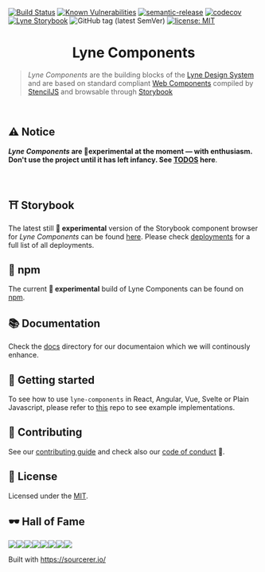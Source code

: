 [![Build Status](https://travis-ci.org/lyne-design-system/lyne-components.svg?branch=master)](https://travis-ci.org/lyne-design-system/lyne-components) [![Known Vulnerabilities](https://snyk.io/test/github/lyne-design-system/lyne-components/badge.svg)](https://snyk.io/test/github/lyne-design-system/lyne-components) [![semantic-release](https://img.shields.io/badge/%20%20%F0%9F%93%A6%F0%9F%9A%80-semantic--release-e10079.svg)](https://github.com/semantic-release/semantic-release) [![codecov](https://codecov.io/gh/lyne-design-system/lyne-components/branch/master/graph/badge.svg)](https://codecov.io/gh/lyne-design-system/lyne-components) [![Lyne Storybook](https://cdn.jsdelivr.net/gh/storybookjs/brand@master/badge/badge-storybook.svg)](https://lyne-components-storybook.netlify.com) ![GitHub tag (latest SemVer)](https://img.shields.io/github/v/tag/lyne-design-system/lyne-components?label=release) [![license: MIT](https://img.shields.io/badge/License-MIT-green.svg)](https://opensource.org/licenses/MIT)

<h1 align="center">
  Lyne Components
</h1>

> *Lyne Components* are the building blocks of the [Lyne Design System](/docs/GLOSSARY.md#lyne)
> and are based on standard compliant [Web Components](/docs/GLOSSARY.md#web-components) 
> compiled by [StencilJS](/docs/GLOSSARY.md#stenciljs) and
> browsable through [Storybook](/docs/GLOSSARY.md#storybook)

<br>

## ⚠️ Notice
***Lyne Components* are 🧪experimental at the moment — with enthusiasm.<br>Don't use the project until it has left infancy. See [TODOS](./TODOS.md) here**.

<br>


## ⛩️ Storybook
The latest still **🧪 experimental** version of the Storybook component browser for *Lyne Components* can be found [here](https://lyne-components-storybook.netlify.com).
Please check [deployments](https://lyne-components-deployments.netlify.com)  for a full list of all deployments.

## 🚀 npm
The current **🧪 experimental** build of Lyne Components can be found on [npm](https://www.npmjs.com/package/lyne-test).

## 📚 Documentation
Check the [docs](docs/README.md) directory for our documentaion which we will continously enhance.

## 🧰 Getting started
To see how to use `lyne-components` in React, Angular, Vue, Svelte or Plain Javascript, please refer to [this](https://github.com/lyne-design-system/lyne-getting-started) repo to see example implementations.

## 🙌 Contributing
See our [contributing guide](/.github/CONTRIBUTING.md) and check also our [code of conduct](/.github/CODE_OF_CONDUCT.md) 👀.

## 📝 License
Licensed under the [MIT](/LICENSE).

## 🕶️ Hall of Fame
[![](https://sourcerer.io/fame/lyne-admin/lyne-design-system/lyne-components/images/0)](https://sourcerer.io/fame/lyne-admin/lyne-design-system/lyne-components/links/0)[![](https://sourcerer.io/fame/lyne-admin/lyne-design-system/lyne-components/images/1)](https://sourcerer.io/fame/lyne-admin/lyne-design-system/lyne-components/links/1)[![](https://sourcerer.io/fame/lyne-admin/lyne-design-system/lyne-components/images/2)](https://sourcerer.io/fame/lyne-admin/lyne-design-system/lyne-components/links/2)[![](https://sourcerer.io/fame/lyne-admin/lyne-design-system/lyne-components/images/3)](https://sourcerer.io/fame/lyne-admin/lyne-design-system/lyne-components/links/3)[![](https://sourcerer.io/fame/lyne-admin/lyne-design-system/lyne-components/images/4)](https://sourcerer.io/fame/lyne-admin/lyne-design-system/lyne-components/links/4)[![](https://sourcerer.io/fame/lyne-admin/lyne-design-system/lyne-components/images/5)](https://sourcerer.io/fame/lyne-admin/lyne-design-system/lyne-components/links/5)[![](https://sourcerer.io/fame/lyne-admin/lyne-design-system/lyne-components/images/6)](https://sourcerer.io/fame/lyne-admin/lyne-design-system/lyne-components/links/6)[![](https://sourcerer.io/fame/lyne-admin/lyne-design-system/lyne-components/images/7)](https://sourcerer.io/fame/lyne-admin/lyne-design-system/lyne-components/links/7)

Built with https://sourcerer.io/
